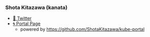 ### Shota Kitazawa (kanata)

* [🐔 Twitter](https://twitter.com/kanatakita)
* [🌀 Portal Page](https://portal.kanatakita.com/)
    * powered by https://github.com/ShotaKitazawa/kube-portal


